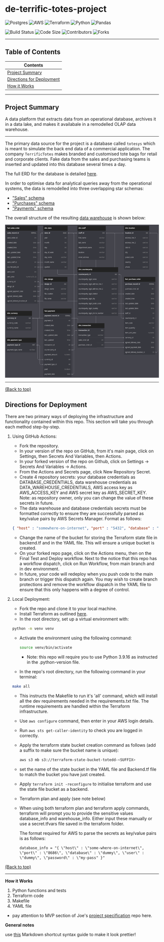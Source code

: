 # de-terrific-totes-project

![Postgres](https://img.shields.io/badge/postgres-%23316192.svg?style=for-the-badge&logo=postgresql&logoColor=white)
![AWS](https://img.shields.io/badge/AWS-%23FF9900.svg?style=for-the-badge&logo=amazon-aws&logoColor=white)
![Terraform](https://img.shields.io/badge/terraform-%235835CC.svg?style=for-the-badge&logo=terraform&logoColor=white)
![Python](https://img.shields.io/badge/python-3670A0?style=for-the-badge&logo=python&logoColor=ffdd54)
![Pandas](https://img.shields.io/badge/pandas-%23150458.svg?style=for-the-badge&logo=pandas&logoColor=white)

![Build Status](https://img.shields.io/github/actions/workflow/status/moejolloy/de-terrific-totes-project/test-and-deploy.yml?event=push&style=for-the-badge)
![Code Size](https://img.shields.io/github/languages/code-size/moejolloy/de-terrific-totes-project?style=for-the-badge)
![Contributors](https://img.shields.io/github/contributors/moejolloy/de-terrific-totes-project?style=for-the-badge)
![Forks](https://img.shields.io/github/forks/moejolloy/de-terrific-totes-project?style=for-the-badge)

---

## Table of Contents
|Contents|
|----------|
|[Project Summary](#project-summary)|
|[Directions for Deployment](#directions-for-deployment)|
|[How it Works]()|

---

## Project Summary

A data platform that extracts data from an operational database, archives it in a data lake, and makes it availabale in a remodelled OLAP data warehouse.

---

The primary data source for the project is a database called `totesys` which is meant to simulate the back end data of a commercial application. The company `TerrificTotes` makes branded and customised tote bags for retail and corporate clients.
Fake data from the sales and purchasing teams is inserted and updated into this database several times a day.

The full ERD for the database is detailed [here](https://dbdiagram.io/d/6332fecf7b3d2034ffcaaa92).

In order to optimise data for analytical queries away from the operational systems, the data is remodelled into three overlapping star schemas:
 - ["Sales" schema](https://dbdiagram.io/d/637a423fc9abfc611173f637)
 - ["Purchases" schema](https://dbdiagram.io/d/637b3e8bc9abfc61117419ee)
 - ["Payments" schema](https://dbdiagram.io/d/637b41a5c9abfc6111741ae8)

The overall structure of the resulting [data warehouse](https://dbdiagram.io/d/63a19c5399cb1f3b55a27eca) is shown below:

<img
    src = 'complete-erd.png'
    alt = 'Complete entity relationship diagram for data warehouse'
    width = 650
    height = 500
    align = top
/>

---

[(Back to top)](#table-of-contents)

## Directions for Deployment

There are two primary ways of deploying the infrastructure and functionality contained within this repo. This section will take you through each method step-by-step.

1. Using GitHub Actions:
	- Fork the repository.
	- In your version of the repo on GitHub, from it's main page, click on Settings, then Secrets And Variables, then Actions.
    - In your forked version of the repo on Github, click on Settings → Secrets And Variables → Actions.
	- From the Actions and Secrets page, click New Repository Secret.
	- Create 4 repository secrets: your database credentials as DATABASE_CREDENTIALS, data warehouse credentials as DATA_WAREHOUSE_CREDENTIALS, AWS access key as AWS_ACCESS_KEY and AWS secret key as AWS_SECRET_KEY. Note: as repository owner, only you can change the value of these secrets in future.
	- The data warehouse and database credentials secrets must be formatted correctly to ensure they are successfully parsed as key/value pairs by AWS Secrets Manager. Format as follows:

	```json
	{ "host" : "somewhere-on-internet", "port" : "5432", "database" : "dummy", "user" : "dummy", "password" : "your-password" }
	```

	- Change the name of the bucket for storing the Terraform state file in backend.tf and in the YAML file. This will ensure a unique bucket is created.
	- On your forked repo page, click on the Actions menu, then on the Final Test and Deploy workflow. Next to the notice that this repo has a workflow dispatch, click on Run Workflow, from main branch and in dev environment.
	- In future, your code will redeploy when you push code to the main branch or trigger this dispatch again. You may wish to create branch protections and remove the workflow dispatch in the YAML file to ensure that this only happens with a degree of control.

2. Local Deployment:
	- Fork the repo and clone it to your local machine.
	- Install Terraform as outlined [here](https://developer.hashicorp.com/terraform/tutorials/aws-get-started/install-cli).
	- In the root directory, set up a virtual environment with:

	```sh
	python -m venv venv
	```

	- Activate the environment using the following command:

		```sh
		source venv/bin/activate
		```

		- Note: this repo will require you to use Python 3.9.16 as instructed in the .python-version file.

	- In the repo's root directory, run the following command in your terminal:
	 	
	```sh
	make all
	```

	- This instructs the Makefile to run it's 'all' command, which will install all the dev requirements needed in the requirements.txt file. The runtime requirements are handled within the Terraform infrastructure.

	-  Use `aws configure` command, then enter in your AWS login details.
	-  Run `aws sts get-caller-identity` to check you are logged in correctly.
	- Apply the terraform state bucket creation command as follows (add a suffix to make sure the bucket name is unique):

		```sh
		aws s3 mb s3://terraform-state-bucket-totedd-<SUFFIX>
		```

	- set the name of the state bucket in the YAML file and Backend.tf file to match the bucket you have just created.
	- Apply `terraform init -reconfigure` to initialise terraform and use the state file bucket as a backend.
	- Terraform plan and apply (see note below)
	- When using both terraform plan and terraform apply commands, terraform will prompt you to provide the sensitive values database_info and warehouse_info. Either input these manually or use a secret.tfvars file saved in the terraform folder.

        The format required for AWS to parse the secrets as key/value pairs is as follows:
	
    	```
		database_info = "{ \"host\" : \"some-where-on-internet\", \"port\" : \"8686\", \"database\" : \"dummy\", \"user\" : \"dummy\", \"password\" : \"my-pass" }"
		```

[(Back to top)](#table-of-contents)

---

**How it Works**

1. Python functions and tests
2. Terraform code
3. Makefile
4. YAML file
- pay attention to MVP section of Joe's  [project specification](https://github.com/northcoders/de-project-specification) repo here.

**General notes**

use [this](https://www.markdownguide.org/cheat-sheet/) Markdown shortcut syntax guide to make it look prettier!